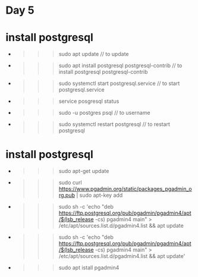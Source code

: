 # Day 5
# install postgresql 
* >>>  sudo apt update
// to update
* >>>  sudo apt install postgresql postgresql-contrib
// to install postgresql postgresql-contrib
* >>>  sudo systemctl start postgresql.service
// to start postgresql.service
* >>>  service posgresql status
* >>>  sudo -u postgres psql
// to username
* >>>  sudo systemctl restart postgresql
// to restart postgresql

# install postgresql 
* >>>  sudo apt-get update 
* >>> sudo curl https://www.pgadmin.org/static/packages_pgadmin_org.pub | sudo apt-key add
* >>>  sudo sh -c 'echo "deb https://ftp.postgresql.org/pub/pgadmin/pgadmin4/apt/$(lsb_release -cs) pgadmin4 main" > /etc/apt/sources.list.d/pgadmin4.list && apt update
* >>> sudo sh -c 'echo "deb https://ftp.postgresql.org/pub/pgadmin/pgadmin4/apt/$(lsb_release -cs) pgadmin4 main" > /etc/apt/sources.list.d/pgadmin4.list && apt update'
* >>> sudo apt istall pgadmin4
